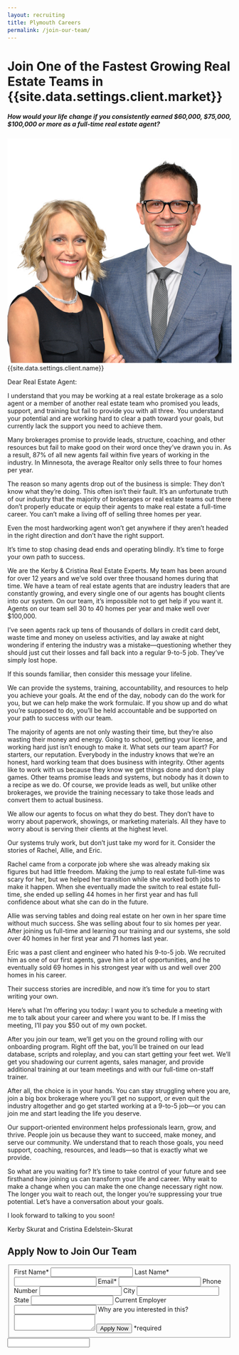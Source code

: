 ```yaml
---
layout: recruiting
title: Plymouth Careers
permalink: /join-our-team/
---
```


<div class="recruiting-page">
<h1 class="join-us">Join One of the Fastest Growing Real Estate Teams in {{site.data.settings.client.market}}</h1>
<h5 class="join-us-subtitle">How would your life change if you consistently earned $60,000, $75,000, $100,000 or more as a full-time real estate agent?</h5>
<div class="recruiting-photo">
<span class="client-image-container">
<img src="/img/headshot.jpg" alt="{{site.data.settings.client.name}}" class="client-image"/>
</span>
<figcaption class="caption">{{site.data.settings.client.name}}</figcaption>
</div>

<p>Dear Real Estate Agent:</p>

<p>I understand that you may be working at a real estate brokerage as a solo agent or a member of another real estate team who promised you leads, support, and training but fail to provide you with all three. You understand your potential and are working hard to clear a path toward your goals, but currently lack the support you need to achieve them. </p>

<p>Many brokerages promise to provide leads, structure, coaching, and other resources but fail to make good on their word once they’ve drawn you in. As a result, 87% of all new agents fail within five years of working in the industry. In Minnesota, the average Realtor only sells three to four homes per year.</p>

<p>The reason so many agents drop out of the business is simple: They don’t know what they’re doing. This often isn’t their fault. It’s an unfortunate truth of our industry that the majority of brokerages or real estate teams out there don’t properly educate or equip their agents to make real estate a full-time career. You can’t make a living off of selling three homes per year.</p>

<p>Even the most hardworking agent won’t get anywhere if they aren’t headed in the right direction and don’t have the right support.</p>

<p>It’s time to stop chasing dead ends and operating blindly. It’s time to forge your own path to success.</p>

<p>We are the Kerby & Cristina Real Estate Experts. My team has been around for over 12 years and we’ve sold over three thousand homes during that time. We have a team of real estate agents that are industry leaders that are constantly growing, and every single one of our agents has bought clients into our system. On our team, it’s impossible not to get help if you want it. Agents on our team sell 30 to 40 homes per year and make well over $100,000.</p>

<p>I’ve seen agents rack up tens of thousands of dollars in credit card debt, waste time and money on useless activities, and lay awake at night wondering if entering the industry was a mistake—questioning whether they should just cut their losses and fall back into a regular 9-to-5 job. They’ve simply lost hope.</p>

<p>If this sounds familiar, then consider this message your lifeline.</p>

<p>We can provide the systems, training, accountability, and resources to help you achieve your goals. At the end of the day, nobody can do the work for you, but we can help make the work formulaic. If you show up and do what you’re supposed to do, you’ll be held accountable and be supported on your path to success with our team.</p>

<p>The majority of agents are not only wasting their time, but they’re also wasting their money and energy. Going to school, getting your license, and working hard just isn’t enough to make it.
What sets our team apart? For starters, our reputation. Everybody in the industry knows that we’re an honest, hard working team that does business with integrity. Other agents like to work with us because they know we get things done and don’t play games. Other teams promise leads and systems, but nobody has it down to a recipe as we do. Of course, we provide leads as well, but unlike other brokerages, we provide the training necessary to take those leads and convert them to actual business.</p>

<p>We allow our agents to focus on what they do best. They don’t have to worry about paperwork, showings, or marketing materials. All they have to worry about is serving their clients at the highest level. </p>

<p>Our systems truly work, but don’t just take my word for it. Consider the stories of Rachel, Allie, and Eric.</p>

<p>Rachel came from a corporate job where she was already making six figures but had little freedom. Making the jump to real estate full-time was scary for her, but we helped her transition while she worked both jobs to make it happen. When she eventually made the switch to real estate full-time, she ended up selling 44 homes in her first year and has full confidence about what she can do in the future.</p>

<p>Allie was serving tables and doing real estate on her own in her spare time without much success. She was selling about four to six homes per year. After joining us full-time and learning our training and our systems, she sold over 40 homes in her first year and 71 homes last year. </p>

<p>Eric was a past client and engineer who hated his 9-to-5 job. We recruited him as one of our first agents, gave him a lot of opportunities, and he eventually sold 69 homes in his strongest year with us and well over 200 homes in his career.</p>

<p>Their success stories are incredible, and now it’s time for you to start writing your own.</p>

<p>Here’s what I’m offering you today: I want you to schedule a meeting with me to talk about your career and where you want to be. If I miss the meeting, I’ll pay you $50 out of my own pocket. </p>

<p>After you join our team, we’ll get you on the ground rolling with our onboarding program. Right off the bat, you’ll be trained on our lead database, scripts and roleplay, and you can start getting your feet wet. We’ll get you shadowing our current agents, sales manager, and provide additional training at our team meetings and with our full-time on-staff trainer.</p>

<p>After all, the choice is in your hands. You can stay struggling where you are, join a big box brokerage where you’ll get no support, or even quit the industry altogether and go get started working at a 9-to-5 job—or you can join me and start leading the life you deserve.</p>

<p>Our support-oriented environment helps professionals learn, grow, and thrive. People join us because they want to succeed, make money, and serve our community. We understand that to reach those goals, you need support, coaching, resources, and leads—so that is exactly what we provide.</p>

<p>So what are you waiting for? It’s time to take control of your future and see firsthand how joining us can transform your life and career. Why wait to make a change when you can make the one change necessary right now. The longer you wait to reach out, the longer you’re suppressing your true potential. Let’s have a conversation about your goals.</p>

<p>I look forward to talking to you soon!</p>

<p>Kerby Skurat and Cristina Edelstein-Skurat </p>



<h2 class="recruiting">Apply Now to Join Our Team</h2>

<form method="post" class="home-value cta-forms" action="https://formspree.io/bonnie@kerbyandcristina.com" onsubmit="return setReturn()">
					<fieldset><label for="firstname">First Name*</label> <input type="text" required="" name="firstname" /> <label for="lastname">Last Name*</label> <input type="text" required="" name="lastname" /> <label for="email">Email*</label> <input type="text" name="name" /> <label for="phone">Phone Number </label> <input type="tel" name="phone" />
						<!--base32-c9gq6t9k68pkcd3jcwpp4rbkcmtk4-base32--><label for="city">City </label> <input type="text" name="city" /> <label for="state">State </label> <input type="text" name="state" /> <label for="employer">Current Employer </label> <input type="text" name="employer" /> <label for="message">Why are you interested in this? </label><textarea name="employer"></textarea>
						<!--base32-c9gq6t9k68pk8cbme5gq4uv4cguqachj70r2urk1edjk6cg-base32--><input class="submit light-light" type="submit" value="Apply Now" name="submitrecruitingForm" /> <span class="asterisk">*required</span></fieldset>
					<!--base32-c9gq6t9k68pk8c9he1t7cxkecdkpedhpe9h6at3me5r7ee1kddhpwx9q71up4tb3f1u6mc3mdcwp6vkg6rw3gc1dc9gq6t9k68-base32-->
					<div class="hidden"><input type="hidden" value="Bonnie@kerbyandcristina.com" name="_to" /> <input type="hidden" value="Recruiting Contact Request Message From Your Vyral Careers and Training Video Blog" name="_subject" /> <input type="text" name="_gotcha" /></div>
				</form>
</div>
